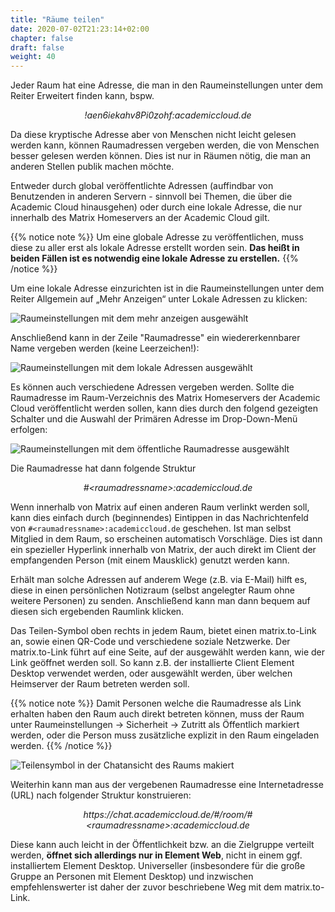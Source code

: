 ```yaml
---
title: "Räume teilen"
date: 2020-07-02T21:23:14+02:00
chapter: false
draft: false
weight: 40
---
```


Jeder Raum hat eine Adresse, die man in den Raumeinstellungen unter dem Reiter Erweitert finden kann, bspw.

<p style="text-align: center; font-style: italic;">!aen6iekahv8Pi0zohf:academiccloud.de</p>

Da diese kryptische Adresse aber von Menschen nicht leicht gelesen werden kann, können Raumadressen vergeben werden, die von Menschen besser gelesen werden können. Dies ist nur in Räumen nötig, die man an anderen Stellen publik machen möchte.

Entweder durch global veröffentlichte Adressen (auffindbar von Benutzenden in anderen Servern - sinnvoll bei Themen, die über die Academic Cloud hinausgehen) oder durch eine lokale Adresse, die nur innerhalb des Matrix Homeservers an der Academic Cloud gilt.

{{% notice note %}}
Um eine globale Adresse zu veröffentlichen, muss diese zu aller erst als lokale Adresse erstellt worden sein. **Das heißt in beiden Fällen ist es notwendig eine lokale Adresse zu erstellen.**
{{% /notice %}}

Um eine lokale Adresse einzurichten ist in die Raumeinstellungen unter dem Reiter Allgemein auf „Mehr Anzeigen“ unter Lokale Adressen zu klicken:

![Raumeinstellungen mit dem mehr anzeigen ausgewählt](/images/01_Sharing_de.png)

Anschließend kann in der Zeile "Raumadresse" ein wiedererkennbarer Name vergeben werden (keine Leerzeichen!):

![Raumeinstellungen mit dem lokale Adressen ausgewählt](/images/02_Sharing_de.png)

Es können auch verschiedene Adressen vergeben werden. Sollte die Raumadresse im Raum-Verzeichnis des Matrix Homeservers der Academic Cloud veröffentlicht werden sollen, kann dies durch den folgend gezeigten Schalter und die Auswahl der Primären Adresse im Drop-Down-Menü erfolgen:

![Raumeinstellungen mit dem öffentliche Raumadresse ausgewählt](/images/03_Sharing_de.png)

Die Raumadresse hat dann folgende Struktur

<p style="text-align: center; font-style: italic;">#&lt;raumadressname&gt;:academiccloud.de</p>

Wenn innerhalb von Matrix auf einen anderen Raum verlinkt werden soll, kann dies einfach durch (beginnendes) Eintippen in das Nachrichtenfeld von `#<raumadressname>:academiccloud.de` geschehen. Ist man selbst Mitglied in dem Raum, so erscheinen automatisch Vorschläge. Dies ist dann ein spezieller Hyperlink innerhalb von Matrix, der auch direkt im Client der empfangenden Person (mit einem Mausklick) genutzt werden kann.

Erhält man solche Adressen auf anderem Wege (z.B. via E-Mail) hilft es, diese in einen persönlichen Notizraum (selbst angelegter Raum ohne weitere Personen) zu senden. Anschließend kann man dann bequem auf diesen sich ergebenden Raumlink klicken.

Das Teilen-Symbol oben rechts in jedem Raum, bietet einen matrix.to-Link an, sowie einen QR-Code und verschiedene soziale Netzwerke. Der matrix.to-Link führt auf eine Seite, auf der ausgewählt werden kann, wie der Link geöffnet werden soll. So kann z.B. der installierte Client Element Desktop verwendet werden, oder ausgewählt werden, über welchen Heimserver der Raum betreten werden soll.

{{% notice note %}} Damit Personen welche die Raumadresse als Link erhalten haben den Raum auch direkt betreten können, muss der Raum unter Raumeinstellungen -> Sicherheit -> Zutritt als Öffentlich markiert werden, oder die Person muss zusätzliche explizit in den Raum eingeladen werden. {{% /notice %}}

![Teilensymbol in der Chatansicht des Raums makiert](/images/04_Sharing-Button_de.png)

<!--
```
https://matrix.to/#/#Raumadressname:tu-dresden.de?via=tu-dresden.de
```
-->

Weiterhin kann man aus der vergebenen Raumadresse eine Internetadresse (URL) nach folgender Struktur konstruieren:

<p style="text-align: center; font-style: italic;">https://chat.academiccloud.de/#/room/#&lt;raumadressname&gt;:academiccloud.de</p>

Diese kann auch leicht in der Öffentlichkeit bzw. an die Zielgruppe verteilt werden, **öffnet sich allerdings nur in Element Web**, nicht in einem ggf. installiertem Element Desktop. Universeller (insbesondere für die große Gruppe an Personen mit Element Desktop) und inzwischen empfehlenswerter ist daher der zuvor beschriebene Weg mit dem matrix.to-Link.
